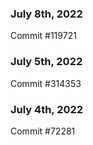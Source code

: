 ### July 8th, 2022

Commit #119721

### July 5th, 2022

Commit #314353


### July 4th, 2022

Commit #72281
